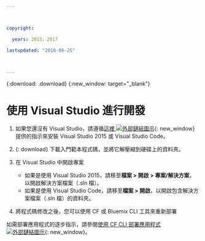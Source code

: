 ```yaml
---



copyright:

  years: 2015，2017

lastupdated: "2016-06-25"



---
```


{:download: .download}
{:new_window: target="_blank"}

# 使用 Visual Studio 進行開發

  1. 如果您還沒有 Visual Studio，請遵循[這裡 ![外部鏈結圖示](../icons/launch-glyph.svg)](https://msdn.microsoft.com/en-us/library/e2h7fzkw.aspx){: new_window} 提供的指示來安裝 Visual Studio 2015 或 Visual Studio Code。

  1. {: download} 下載入門範本程式碼，並將它解壓縮到硬碟上的資料夾。

  1. 在 Visual Studio 中開啟專案

      + 如果是使用 Visual Studio 2015，請移至**檔案 > 開啟 > 專案/解決方案**，以開啟解決方案檔案（.sln 檔）。
      + 如果是使用 Visual Studio Code，請移至**檔案 > 開啟**，以開啟包含解決方案檔案（.sln 檔）的資料夾。

  1. 將程式碼修改之後，您可以使用 CF 或 Bluemix CLI 工具來重新部署

如需部署應用程式的逐步指示，請參閱[使用 CF CLI 部署應用程式 ![外部鏈結圖示](../icons/launch-glyph.svg)](./install_cli.html){: new_window}。
